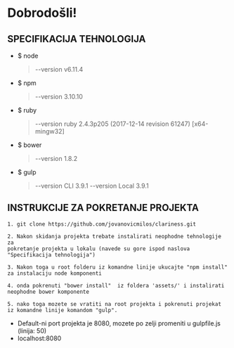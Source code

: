 # Dobrodošli!

## SPECIFIKACIJA TEHNOLOGIJA

- $ node
	> --version v6.11.4

- $ npm
	> --version 3.10.10
    
- $ ruby
    > --version ruby 2.4.3p205 (2017-12-14 revision 61247) [x64-mingw32]
    
- $ bower
	> --version 1.8.2
    
- $ gulp
	> --version CLI  3.9.1
    > --version Local  3.9.1
 

## INSTRUKCIJE ZA POKRETANJE PROJEKTA

```
1. git clone https://github.com/jovanovicmilos/clariness.git

2. Nakon skidanja projekta trebate instalirati neophodne tehnologije za 
pokretanje projekta u lokalu (navede su gore ispod naslova "Specifikacija tehnologija")

3. Nakon toga u root folderu iz komandne linije ukucajte "npm install" za instalaciju node komponenti

4. onda pokrenuti "bower install"  iz foldera 'assets/' i instalirati neophodne bower komponente 

5. nako toga mozete se vratiti na root projekta i pokrenuti projekat
iz komandne linije komandom "gulp".
```
- Default-ni port projekta je 8080, mozete po zelji promeniti u gulpfile.js (linija: 50)
- localhost:8080
